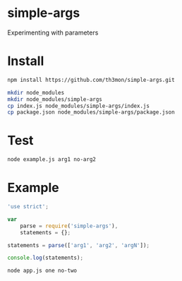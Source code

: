 # simple-args
Experimenting with parameters

# Install

```bash
npm install https://github.com/th3mon/simple-args.git
```

```bash
mkdir node_modules
mkdir node_modules/simple-args
cp index.js node_modules/simple-args/index.js
cp package.json node_modules/simple-args/package.json
```

# Test
```bash
node example.js arg1 no-arg2
```

# Example

```js
'use strict';

var
    parse = require('simple-args'),
    statements = {};

statements = parse(['arg1', 'arg2', 'argN']);

console.log(statements);
```

```bash
node app.js one no-two
```
